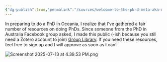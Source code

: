 ```yaml
---
{"dg-publish":true,"permalink":"/sources/welcome-to-the-ph-d-meta-aka-my-first-public-ish-zotero-library/","created":"2025-07-13T15:52:32.000+08:00","updated":"2025-07-13T16:40:04.000+08:00"}
---
```


In preparing to do a PhD in Oceania, I realize that I've gathered a fair number of resources on doing PhDs. Since someone from the PhD in Australia Facebook group asked, I made this public (-ish because you still need a Zotero account to join) [Group Library](https://www.zotero.org/groups/6062747/phd_meta). If you need these resources, feel free to sign up and I will approve as soon as I can!

![Screenshot 2025-07-13 at 4.39.53 PM.png](/img/user/Extras/Screenshot%202025-07-13%20at%204.39.53%20PM.png)